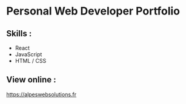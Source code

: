 # Personal Web Developer Portfolio

## Skills :
- React
- JavaScript
- HTML / CSS

## View online :

https://alpeswebsolutions.fr
